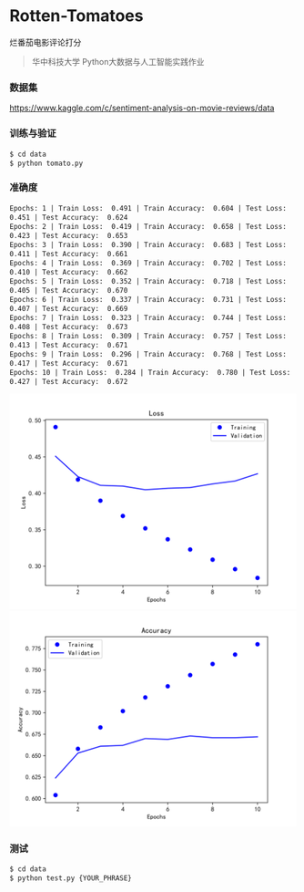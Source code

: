 # Rotten-Tomatoes

烂番茄电影评论打分

> 华中科技大学 Python大数据与人工智能实践作业

### 数据集

https://www.kaggle.com/c/sentiment-analysis-on-movie-reviews/data

### 训练与验证

```console
$ cd data
$ python tomato.py
```

### 准确度

```plain
Epochs: 1 | Train Loss:  0.491 | Train Accuracy:  0.604 | Test Loss:  0.451 | Test Accuracy:  0.624
Epochs: 2 | Train Loss:  0.419 | Train Accuracy:  0.658 | Test Loss:  0.423 | Test Accuracy:  0.653
Epochs: 3 | Train Loss:  0.390 | Train Accuracy:  0.683 | Test Loss:  0.411 | Test Accuracy:  0.661
Epochs: 4 | Train Loss:  0.369 | Train Accuracy:  0.702 | Test Loss:  0.410 | Test Accuracy:  0.662
Epochs: 5 | Train Loss:  0.352 | Train Accuracy:  0.718 | Test Loss:  0.405 | Test Accuracy:  0.670
Epochs: 6 | Train Loss:  0.337 | Train Accuracy:  0.731 | Test Loss:  0.407 | Test Accuracy:  0.669
Epochs: 7 | Train Loss:  0.323 | Train Accuracy:  0.744 | Test Loss:  0.408 | Test Accuracy:  0.673
Epochs: 8 | Train Loss:  0.309 | Train Accuracy:  0.757 | Test Loss:  0.413 | Test Accuracy:  0.671
Epochs: 9 | Train Loss:  0.296 | Train Accuracy:  0.768 | Test Loss:  0.417 | Test Accuracy:  0.671
Epochs: 10 | Train Loss:  0.284 | Train Accuracy:  0.780 | Test Loss:  0.427 | Test Accuracy:  0.672
```

![Loss](image/Loss.png)
![Accuracy](image/Accuracy.png)

### 测试

```console
$ cd data
$ python test.py {YOUR_PHRASE}
```
